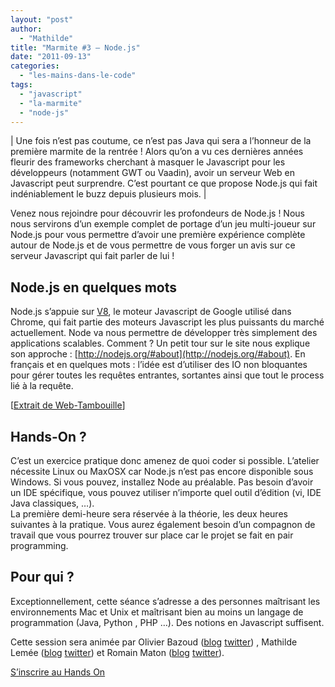 ```yaml
---
layout: "post"
author: 
  - "Mathilde"
title: "Marmite #3 – Node.js"
date: "2011-09-13"
categories: 
  - "les-mains-dans-le-code"
tags: 
  - "javascript"
  - "la-marmite"
  - "node-js"
---
```


| Une fois n’est pas coutume, ce n’est pas Java qui sera a l’honneur de la première marmite de la rentrée ! Alors qu’on a vu ces dernières années fleurir des frameworks cherchant à masquer le Javascript pour les développeurs (notamment GWT ou Vaadin), avoir un serveur Web en Javascript peut surprendre. C’est pourtant ce que propose Node.js qui fait indéniablement le buzz depuis plusieurs mois. |

Venez nous rejoindre pour découvrir les profondeurs de Node.js ! Nous nous servirons d’un exemple complet de portage d’un jeu multi-joueur sur Node.js pour vous permettre d’avoir une première expérience complète autour de Node.js et de vous permettre de vous forger un avis sur ce serveur Javascript qui fait parler de lui !

## Node.js en quelques mots

Node.js s’appuie sur [V8](http://code.google.com/p/v8/), le moteur Javascript de Google utilisé dans Chrome, qui fait partie des moteurs Javascript les plus puissants du marché actuellement. Node va nous permettre de développer très simplement des applications scalables. Comment ? Un petit tour sur le site nous explique son approche : [http://nodejs.org/#about](http://nodejs.org/#about). En français et en quelques mots : l’idée est d’utiliser des IO non bloquantes pour gérer toutes les requêtes entrantes, sortantes ainsi que tout le process lié à la requête.

\[[Extrait de Web-Tambouille](http://www.web-tambouille.fr/2011/02/15/node-js-partie-1-tout-ce-que-vous-devez-savoir-sur-node-js.html)\]

## **Hands-On ?**

C’est un exercice pratique donc amenez de quoi coder si possible. L’atelier nécessite Linux ou MaxOSX car Node.js n’est pas encore disponible sous Windows. Si vous pouvez, installez Node au préalable. Pas besoin d’avoir un IDE spécifique, vous pouvez utiliser n’importe quel outil d’édition (vi, IDE Java classiques, …).  
La première demi-heure sera réservée à la théorie, les deux heures suivantes à la pratique. Vous aurez également besoin d’un compagnon de travail que vous pourrez trouver sur place car le projet se fait en pair programming.

## Pour qui ?

Exceptionnellement, cette séance s’adresse a des personnes maîtrisant les environnements Mac et Unix et maîtrisant bien au moins un langage de programmation (Java, Python , PHP …). Des notions en Javascript suffisent.

Cette session sera animée par Olivier Bazoud ([blog](http://bazoud.free.fr/) [twitter](https://twitter.com/#!/obazoud)) , Mathilde Lemée ([blog](http://www.java-freelance.fr) [twitter](http://www.twitter.com/MathildeLemee)) et Romain Maton ([blog](http://www.web-tambouille.fr/) [twitter](https://twitter.com/#!/rmat0n)).

[S’inscrire au Hands On](http://lamarmite201109.eventbrite.com)
